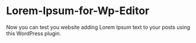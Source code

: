 Lorem-Ipsum-for-Wp-Editor
=========================

Now you can test you website adding Lorem Ipsum text to your posts using this WordPress plugin.
